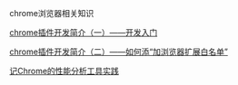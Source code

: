 chrome浏览器相关知识

[chrome插件开发简介（一）——开发入门](https://github.com/kaola-fed/blog/issues/25#)

[chrome插件开发简介（二）——如何添“加浏览器扩展白名单”](https://github.com/kaola-fed/blog/issues/24)

[记Chrome的性能分析工具实践](https://juejin.im/post/5a6e78abf265da3e3f4cf085)

